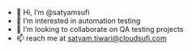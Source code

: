 - 👋 Hi, I’m @satyamsufi
- 👀 I’m interested in automation testing   
- 💞️ I’m looking to collaborate on QA testing projects
- 📫 reach me at satyam.tiwari@cloudsufi.com

<!---
satyamsufi/satyamsufi is a ✨ special ✨ repository because its `README.md` (this file) appears on your GitHub profile.
You can click the Preview link to take a look at your changes.
--->
